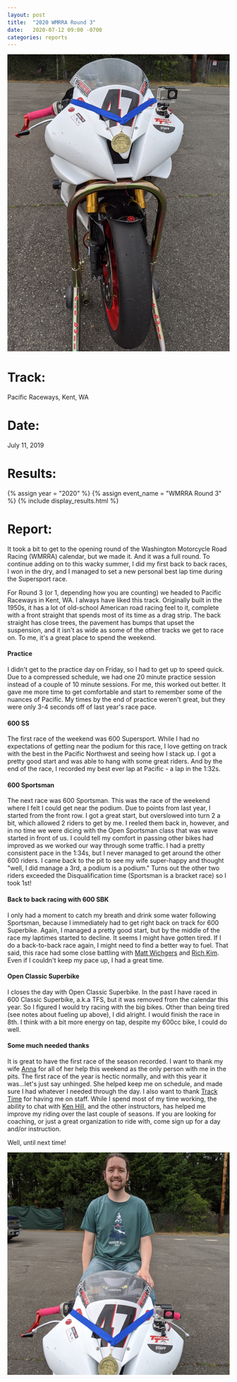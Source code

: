 ```yaml
---
layout: post
title:  "2020 WMRRA Round 3"
date:   2020-07-12 09:00 -0700
categories: reports
---
```

<!-- TODO: UPDATE PHOTOS -->

![](/img/race-report-photos/2020/2020-wmrra-r3-bike-medal.jpg)

# Track:
Pacific Raceways, Kent, WA

# Date:
July 11, 2019

# Results:
{% assign year = "2020" %}
{% assign event_name = "WMRRA Round 3" %}
{% include display_results.html %}

# Report:
It took a bit to get to the opening round of the Washington Motorcycle Road Racing (WMRRA) calendar, but we made it. And it was a full round. To continue adding on to this wacky summer, I did my first back to back races, I won in the dry, and I managed to set a new personal best lap time during the Supersport race.

For Round 3 (or 1, depending how you are counting) we headed to Pacific Raceways in Kent, WA. I always have liked this track. Originally built in the 1950s, it has a lot of old-school American road racing feel to it, complete with a front straight that spends most of its time as a drag strip. The back straight has close trees, the pavement has bumps that upset the suspension, and it isn't as wide as some of the other tracks we get to race on. To me, it's a great place to spend the weekend.

#### Practice
I didn't get to the practice day on Friday, so I had to get up to speed quick. Due to a compressed schedule, we had one 20 minute practice session instead of a couple of 10 minute sessions. For me, this worked out better. It gave me more time to get comfortable and start to remember some of the nuances of Pacific. My times by the end of practice weren't great, but they were only 3-4 seconds off of last year's race pace.

#### 600 SS
The first race of the weekend was 600 Supersport. While I had no expectations of getting near the podium for this race, I love getting on track with the best in the Pacific Northwest and seeing how I stack up. I got a pretty good start and was able to hang with some great riders. And by the end of the race, I recorded my best ever lap at Pacific - a lap in the 1:32s.

#### 600 Sportsman
The next race was 600 Sportsman. This was the race of the weekend where I felt I could get near the podium. Due to points from last year, I started from the front row. I got a great start, but overslowed into turn 2 a bit, which allowed 2 riders to get by me. I reeled them back in, however, and in no time we were dicing with the Open Sportsman class that was wave started in front of us. I could tell my comfort in passing other bikes had improved as we worked our way through some traffic. I had a pretty consistent pace in the 1:34s, but I never managed to get around the other 600 riders.  I came back to the pit to see my wife super-happy and thought "well, I did manage a 3rd, a podium is a podium." Turns out the other two riders exceeded the Disqualification time (Sportsman is a bracket race) so I took 1st!

#### Back to back racing with 600 SBK
I only had a moment to catch my breath and drink some water following Sportsman, because I immediately had to get right back on track for 600 Superbike. Again, I managed a pretty good start, but by the middle of the race my laptimes started to decline. It seems I might have gotten tired. If I do a back-to-back race again, I might need to find a better way to fuel. That said, this race had some close battling with [Matt Wichgers](https://www.facebook.com/profile.php?id=100014820004694) and [Rich Kim](https://www.facebook.com/rwk63). Even if I couldn't keep my pace up, I had a great time.

#### Open Classic Superbike
I closes the day with Open Classic Superbike. In the past I have raced in 600 Classic Superbike, a.k.a TFS, but it was removed from the calendar this year. So I figured I would try racing with the big bikes. Other than being tired (see notes about fueling up above), I did alright. I would finish the race in 8th. I think with a bit more energy on tap, despite my 600cc bike, I could do well.

#### Some much needed thanks
It is great to have the first race of the season recorded. I want to thank my wife [Anna](https://www.facebook.com/AnMaPie) for all of her help this weekend as the only person with me in the pits. The first race of the year is hectic normally, and with this year it was...let's just say unhinged. She helped keep me on schedule, and made sure I had whatever I needed through the day. I also want to thank [Track Time](https://tracktime.bike/) for having me on staff. While I spend most of my time working, the ability to chat with [Ken Hill](https://www.facebook.com/ken.hill.3367), and the other instructors, has helped me improve my riding over the last couple of seasons. If you are looking for coaching, or just a great organization to ride with, come sign up for a day and/or instruction.

Well, until next time!

![](/img/race-report-photos/2020/2020-wmrra-r3-bike-chris.jpg)

<!-- TODO: ADD PHOTOS FROM DANE
-->
